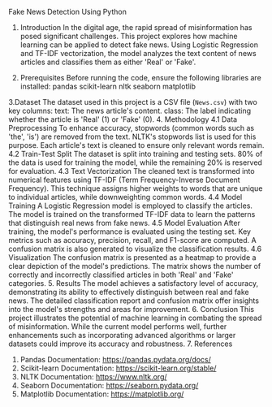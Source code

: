Fake News Detection Using Python
1. Introduction
In the digital age, the rapid spread of misinformation has posed significant challenges. This project explores how machine learning can be applied to detect fake news. Using Logistic Regression and TF-IDF vectorization, the model analyzes the text content of news articles and classifies them as either 'Real' or 'Fake'.

2. Prerequisites
Before running the code, ensure the following libraries are installed:
 pandas
 scikit-learn
 nltk
 seaborn
 matplotlib
 
3.Dataset
The dataset used in this project is a CSV file (`News.csv`) with two key columns:
  text: The news article's content.
  class: The label indicating whether the article is 'Real' (1) or 'Fake' (0).
4. Methodology
4.1 Data Preprocessing
To enhance accuracy, stopwords (common words such as 'the', 'is') are removed from the text. NLTK's stopwords list is used for this purpose. Each article's text is cleaned to ensure only relevant words remain.
4.2 Train-Test Split
The dataset is split into training and testing sets. 80% of the data is used for training the model, while the remaining 20% is reserved for evaluation.
4.3 Text Vectorization
The cleaned text is transformed into numerical features using TF-IDF (Term Frequency-Inverse Document Frequency). This technique assigns higher weights to words that are unique to individual articles, while downweighting common words.
4.4 Model Training
A Logistic Regression model is employed to classify the articles. The model is trained on the transformed TF-IDF data to learn the patterns that distinguish real news from fake news.
4.5 Model Evaluation
After training, the model's performance is evaluated using the testing set. Key metrics such as accuracy, precision, recall, and F1-score are computed. A confusion matrix is also generated to visualize the classification results.
4.6 Visualization
The confusion matrix is presented as a heatmap to provide a clear depiction of the model's predictions. The matrix shows the number of correctly and incorrectly classified articles in both 'Real' and 'Fake' categories.
5. Results
The model achieves a satisfactory level of accuracy, demonstrating its ability to effectively distinguish between real and fake news. The detailed classification report and confusion matrix offer insights into the model's strengths and areas for improvement.
6. Conclusion
This project illustrates the potential of machine learning in combating the spread of misinformation. While the current model performs well, further enhancements such as incorporating advanced algorithms or larger datasets could improve its accuracy and robustness.
7. References
1. Pandas Documentation: https://pandas.pydata.org/docs/
2. Scikit-learn Documentation: https://scikit-learn.org/stable/
3. NLTK Documentation: https://www.nltk.org/
4. Seaborn Documentation: https://seaborn.pydata.org/
5. Matplotlib Documentation: https://matplotlib.org/
